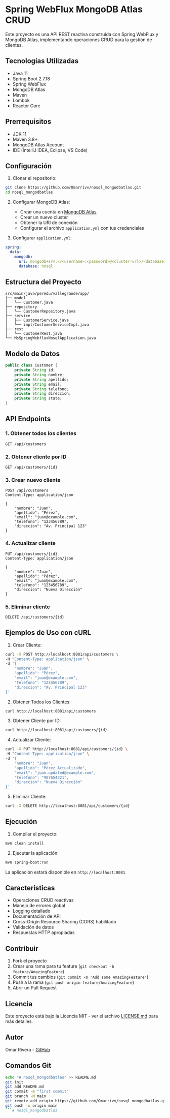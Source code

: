 # Spring WebFlux MongoDB Atlas CRUD

Este proyecto es una API REST reactiva construida con Spring WebFlux y MongoDB Atlas, implementando operaciones CRUD para la gestión de clientes.

## Tecnologías Utilizadas

- Java 11
- Spring Boot 2.7.18
- Spring WebFlux
- MongoDB Atlas
- Maven
- Lombok
- Reactor Core

## Prerrequisitos

- JDK 11
- Maven 3.8+
- MongoDB Atlas Account
- IDE (IntelliJ IDEA, Eclipse, VS Code)

## Configuración

1. Clonar el repositorio:
```bash
git clone https://github.com/Omarrivv/nosql_mongodbatlas.git
cd nosql_mongodbatlas
```

2. Configurar MongoDB Atlas:
   - Crear una cuenta en [MongoDB Atlas](https://www.mongodb.com/cloud/atlas)
   - Crear un nuevo cluster
   - Obtener la URI de conexión
   - Configurar el archivo `application.yml` con tus credenciales

3. Configurar `application.yml`:
```yaml
spring:
  data:
    mongodb:
      uri: mongodb+srv://<username>:<password>@<cluster-url>/<database>
      database: nosql
```

## Estructura del Proyecto

```
src/main/java/pe/edu/vallegrande/app/
├── model
│   └── Customer.java
├── repository
│   └── CustomerRepository.java
├── service
│   ├── CustomerService.java
│   └── impl/CustomerServiceImpl.java
├── rest
│   └── CustomerRest.java
└── MsSpringWebfluxNosqlApplication.java
```

## Modelo de Datos

```java
public class Customer {
    private String id;
    private String nombre;
    private String apellido;
    private String email;
    private String telefono;
    private String direccion;
    private String state;
}
```

## API Endpoints

### 1. Obtener todos los clientes
```http
GET /api/customers
```

### 2. Obtener cliente por ID
```http
GET /api/customers/{id}
```

### 3. Crear nuevo cliente
```http
POST /api/customers
Content-Type: application/json

{
    "nombre": "Juan",
    "apellido": "Pérez",
    "email": "juan@example.com",
    "telefono": "123456789",
    "direccion": "Av. Principal 123"
}
```

### 4. Actualizar cliente
```http
PUT /api/customers/{id}
Content-Type: application/json

{
    "nombre": "Juan",
    "apellido": "Pérez",
    "email": "juan@example.com",
    "telefono": "123456789",
    "direccion": "Nueva Dirección"
}
```

### 5. Eliminar cliente
```http
DELETE /api/customers/{id}
```

## Ejemplos de Uso con cURL

1. Crear Cliente:
```bash
curl -X POST http://localhost:8081/api/customers \
-H "Content-Type: application/json" \
-d '{
    "nombre": "Juan",
    "apellido": "Pérez",
    "email": "juan@example.com",
    "telefono": "123456789",
    "direccion": "Av. Principal 123"
}'
```

2. Obtener Todos los Clientes:
```bash
curl http://localhost:8081/api/customers
```

3. Obtener Cliente por ID:
```bash
curl http://localhost:8081/api/customers/{id}
```

4. Actualizar Cliente:
```bash
curl -X PUT http://localhost:8081/api/customers/{id} \
-H "Content-Type: application/json" \
-d '{
    "nombre": "Juan",
    "apellido": "Pérez Actualizado",
    "email": "juan.updated@example.com",
    "telefono": "987654321",
    "direccion": "Nueva Dirección"
}'
```

5. Eliminar Cliente:
```bash
curl -X DELETE http://localhost:8081/api/customers/{id}
```

## Ejecución

1. Compilar el proyecto:
```bash
mvn clean install
```

2. Ejecutar la aplicación:
```bash
mvn spring-boot:run
```

La aplicación estará disponible en `http://localhost:8081`

## Características

- Operaciones CRUD reactivas
- Manejo de errores global
- Logging detallado
- Documentación de API
- Cross-Origin Resource Sharing (CORS) habilitado
- Validación de datos
- Respuestas HTTP apropiadas

## Contribuir

1. Fork el proyecto
2. Crear una rama para tu feature (`git checkout -b feature/AmazingFeature`)
3. Commit tus cambios (`git commit -m 'Add some AmazingFeature'`)
4. Push a la rama (`git push origin feature/AmazingFeature`)
5. Abrir un Pull Request

## Licencia

Este proyecto está bajo la Licencia MIT - ver el archivo [LICENSE.md](LICENSE.md) para más detalles.

## Autor

Omar Rivera - [GitHub](https://github.com/Omarrivv)

## Comandos Git

```bash
echo "# nosql_mongodbatlas" >> README.md
git init
git add README.md
git commit -m "first commit"
git branch -M main
git remote add origin https://github.com/Omarrivv/nosql_mongodbatlas.git
git push -u origin main
```# nosql_mongodbatlas
